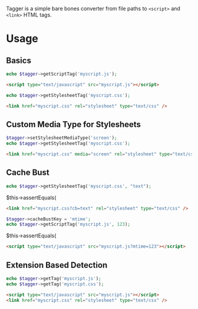 Tagger is a simple bare bones converter from file paths to `<script>` and `<link>` HTML tags.

Usage
=====


Basics
-----

```php
echo $tagger->getScriptTag('myscript.js');
```

```html
<script type="text/javascript" src="myscript.js"></script>
```

```php
echo $tagger->getStylesheetTag('myscript.css');
```

```html
<link href="myscript.css" rel="stylesheet" type="text/css" />
```


Custom Media Type for Stylesheets
-----

```php
$tagger->setStylesheetMediaType('screen');
echo $tagger->getStylesheetTag('myscript.css');
```

```html
<link href="myscript.css" media="screen" rel="stylesheet" type="text/css" />
```


Cache Bust
-----

```php
echo $tagger->getStylesheetTag('myscript.css', "text");
```

$this->assertEquals(
```html
<link href="myscript.css?cb=text" rel="stylesheet" type="text/css" />
```


```php
$tagger->cacheBustKey = 'mtime';
echo $tagger->getScriptTag('myscript.js', 123);
```

$this->assertEquals(
```html
<script type="text/javascript" src="myscript.js?mtime=123"></script>
```


Extension Based Detection
-----

```php
echo $tagger->getTag('myscript.js');
echo $tagger->getTag('myscript.css');
```

```html
<script type="text/javascript" src="myscript.js"></script>
<link href="myscript.css" rel="stylesheet" type="text/css" />
```
